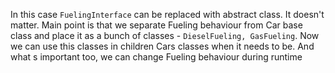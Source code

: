 In this case `FuelingInterface` can be replaced with abstract class. It doesn't matter.
Main point is that we separate Fueling behaviour from Car base class and place it as a bunch of classes - `DieselFueling, GasFueling`.
Now we can use this classes in children Cars classes when it needs to be. And what s important too, we can change Fueling behaviour during runtime
